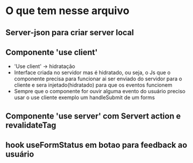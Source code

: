 # O que tem nesse arquivo

## Server-json para criar server local

<!-- yarn json-server server.json -p 3030 -->

## Componente 'use client'

<!-- AddTagClient -->

- 'Use client' -> hidratação
- Interface criada no servidor mas é hidratado, ou seja, o Js que o componente precisa para funcionar ai ser enviado do servidor para o cliente e sera injetado(hidratado) para que os eventos funcionem
- Sempre que o componente for ouvir alguma evento do usuário preciso usar o use cliente exemplo um handleSubmit de um forms

## Componente 'use server' com Servert action e revalidateTag

## hook useFormStatus em botao para feedback ao usuário
